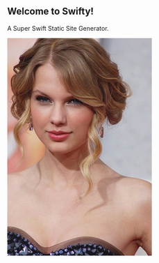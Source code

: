 <h2 class="uppercase secondary-text text-center">Welcome to Swifty!</h2>

A Super Swift Static Site Generator.

![Taylor Swift](/images/taylor.jpg)